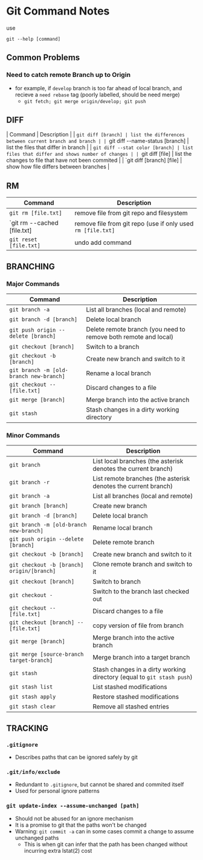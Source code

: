 # Git Command Notes

use
```
git --help [command]
```

## Common Problems

### Need to catch remote Branch up to Origin

- for example, if `develop` branch is too far ahead of local branch,
and recieve a `need rebase` tag (poorly labelled, should be need merge)
  - `git fetch; git merge origin/develop; git push`

## DIFF

| Command | Description |
| `git diff [branch] | list the differences between current branch and branch |
| `git diff --name-status [branch] | list the files that differ in branch |
| `git diff --stat color [branch] | list files that differ and shows number of changes |
| `git diff [file] | list the changes to file that have not been commited |
| `git diff [branch] [file] | show how file differs between branches |


## RM

| Command | Description |
| ------- | ----------- |
| `git rm [file.txt]` | remove file from git repo and filesystem |
| `git rm --cached [file.txt] | remove file from git repo (use if only used `rm [file.txt]` |
| `git reset [file.txt]` | undo add command |

## BRANCHING

### Major Commands

| Command | Description |
| ------- | ----------- |
| `git branch -a` | List all branches (local and remote) |
| `git branch -d [branch]` | Delete local branch |
| `git push origin --delete [branch]` | Delete remote branch (you need to remove both remote and local) |
| `git checkout [branch]` | Switch to a branch |
| `git checkout -b [branch]` | Create new branch and switch to it |
| `git branch -m [old-branch new-branch]` | Rename a local branch |
| `git checkout -- [file.txt]` | Discard changes to a file |
| `git merge [branch]` | Merge branch into the active branch |
| `git stash` | Stash changes in a dirty working directory |

### Minor Commands

| Command | Description |
| ------- | ----------- |
| `git branch` | List local branches (the asterisk denotes the current branch) |
| `git branch -r` | List remote branches (the asterisk denotes the current branch) |
| `git branch -a` | List all branches (local and remote) |
| `git branch [branch]` | Create new branch |
| `git branch -d [branch]` | Delete local branch |
| `git branch -m [old-branch new-branch]` | Rename local branch |
| `git push origin --delete [branch]` | Delete remote branch |
| `git checkout -b [branch]` | Create new branch and switch to it |
| `git checkout -b [branch] origin/[branch]` | Clone remote branch and switch to it |
| `git checkout [branch]` | Switch to branch |
| `git checkout -` | Switch to the branch last checked out |
| `git checkout -- [file.txt]` | Discard changes to a file |
| `git checkout [branch] -- [file.txt]` | copy version of file from branch |
| `git merge [branch]` | Merge branch into the active branch |
| `git merge [source-branch target-branch]` | Merge branch into a target branch |
| `git stash` | Stash changes in a dirty working directory (equal to `git stash push`) |
| `git stash list` | List stashed modifications |
| `git stash apply` | Restore stashed modifications |
| `git stash clear` | Remove all stashed entries |

## TRACKING

### `.gitignore`

* Describes paths that can be ignored safely by git

### `.git/info/exclude`

* Redundant to `.gitignore`, but cannot be shared and commited itself
* Used for personal ignore patterns

### `git update-index --assume-unchanged [path]` 

* Should not be abused for an ignore mechanism
* It is a promise to git that the paths won't be changed 
* Warning: `git commit -a` can in some cases commit a change to assume unchanged paths
  * This is when git can infer that the path has been changed without incurring extra lstat(2) cost
